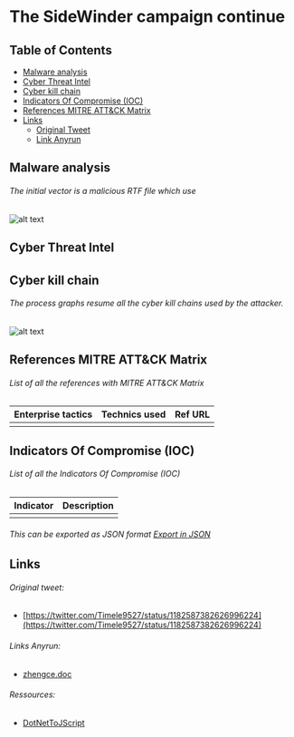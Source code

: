 # The SideWinder campaign continue
## Table of Contents
* [Malware analysis](#Malware-analysis)
* [Cyber Threat Intel](#Cyber-Threat-Intel)
* [Cyber kill chain](#Cyber-kill-chain)
* [Indicators Of Compromise (IOC)](#IOC)
* [References MITRE ATT&CK Matrix](#Ref-MITRE-ATTACK)
* [Links](#Links)
  + [Original Tweet](#Original-Tweet)
  + [Link Anyrun](#Links-Anyrun)

## Malware analysis <a name="Malware-analysis"></a>
###### The initial vector is a malicious RTF file which use 
![alt text]()

## Cyber Threat Intel <a name="Cyber-Threat-Intel"></a>
###### 
## Cyber kill chain <a name="Cyber-kill-chain"></a>
###### The process graphs resume all the cyber kill chains used by the attacker. 
![alt text]()
## References MITRE ATT&CK Matrix <a name="Ref-MITRE-ATTACK"></a>
###### List of all the references with MITRE ATT&CK Matrix

|Enterprise tactics|Technics used|Ref URL|
| :---------------: |:-------------| :------------- |
||||

## Indicators Of Compromise (IOC) <a name="IOC"></a>
###### List of all the Indicators Of Compromise (IOC)
|Indicator|Description|
| ------------- |:-------------:|
|||

###### This can be exported as JSON format [Export in JSON]()	

## Links <a name="Links"></a>
###### Original tweet: 
* [https://twitter.com/Timele9527/status/1182587382626996224](https://twitter.com/Timele9527/status/1182587382626996224) <a name="Original-Tweet"></a>
###### Links Anyrun: <a name="Links-Anyrun"></a>
* [zhengce.doc](https://app.any.run/tasks/7cdd1bfc-f0a3-4dd6-a29c-5ed70a77e76c)
###### Ressources:
* [DotNetToJScript](https://github.com/tyranid/DotNetToJScript)
